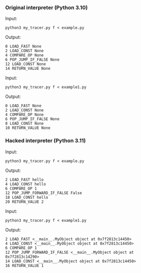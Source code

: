 ### Original interpreter (Python 3.10)

Input:

```
python3 my_tracer.py f < example.py
```

Output:
```
0 LOAD_FAST None
2 LOAD_CONST None
4 COMPARE_OP None
6 POP_JUMP_IF_FALSE None
12 LOAD_CONST None
14 RETURN_VALUE None
```

Input:
```
python3 my_tracer.py f < example1.py
```

Output:
```
0 LOAD_FAST None
2 LOAD_CONST None
4 COMPARE_OP None
6 POP_JUMP_IF_FALSE None
8 LOAD_CONST None
10 RETURN_VALUE None
```


### Hacked interpreter (Python 3.11)

Input:

```
python3 my_tracer.py f < example.py
```

Output:

```
2 LOAD_FAST hello
4 LOAD_CONST hello
6 COMPARE_OP 1
12 POP_JUMP_FORWARD_IF_FALSE False
18 LOAD_CONST hello
20 RETURN_VALUE 2
```

Input:

```
python3 my_tracer.py f < example1.py
```

Output:

```
2 LOAD_FAST <__main__.MyObject object at 0x7f2813c14450>
4 LOAD_CONST <__main__.MyObject object at 0x7f2813c14450>
6 COMPARE_OP 1
12 POP_JUMP_FORWARD_IF_FALSE <__main__.MyObject object at 0x7f2813c14290>
14 LOAD_CONST <__main__.MyObject object at 0x7f2813c14450>
16 RETURN_VALUE 1
```
